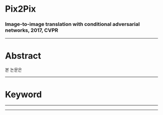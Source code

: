 # Pix2Pix

### Image-to-image translation with conditional adversarial networks, 2017, CVPR

----
# Abstract

본 논문은


----

# Keyword


----


---

